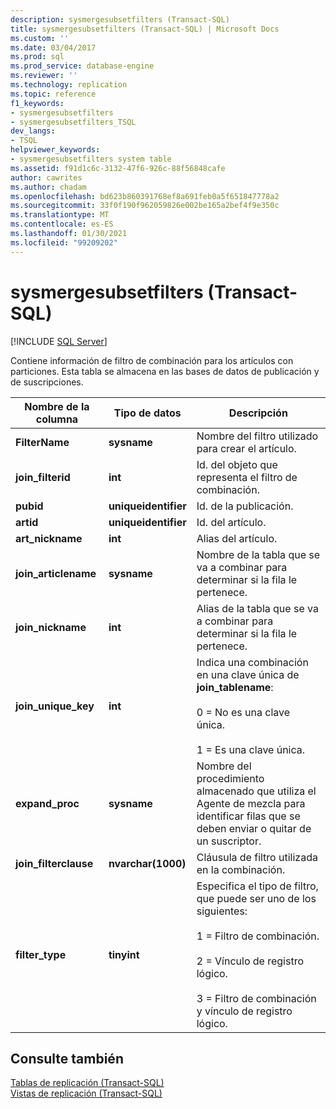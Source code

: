 ```yaml
---
description: sysmergesubsetfilters (Transact-SQL)
title: sysmergesubsetfilters (Transact-SQL) | Microsoft Docs
ms.custom: ''
ms.date: 03/04/2017
ms.prod: sql
ms.prod_service: database-engine
ms.reviewer: ''
ms.technology: replication
ms.topic: reference
f1_keywords:
- sysmergesubsetfilters
- sysmergesubsetfilters_TSQL
dev_langs:
- TSQL
helpviewer_keywords:
- sysmergesubsetfilters system table
ms.assetid: f91d1c6c-3132-47f6-926c-88f56848cafe
author: cawrites
ms.author: chadam
ms.openlocfilehash: bd623b860391768ef8a691feb0a5f651847778a2
ms.sourcegitcommit: 33f0f190f962059826e002be165a2bef4f9e350c
ms.translationtype: MT
ms.contentlocale: es-ES
ms.lasthandoff: 01/30/2021
ms.locfileid: "99209202"
---
```

# <a name="sysmergesubsetfilters-transact-sql"></a>sysmergesubsetfilters (Transact-SQL)
[!INCLUDE [SQL Server](../../includes/applies-to-version/sqlserver.md)]

  Contiene información de filtro de combinación para los artículos con particiones. Esta tabla se almacena en las bases de datos de publicación y de suscripciones.  
  
|Nombre de la columna|Tipo de datos|Descripción|  
|-----------------|---------------|-----------------|  
|**FilterName**|**sysname**|Nombre del filtro utilizado para crear el artículo.|  
|**join_filterid**|**int**|Id. del objeto que representa el filtro de combinación.|  
|**pubid**|**uniqueidentifier**|Id. de la publicación.|  
|**artid**|**uniqueidentifier**|Id. del artículo.|  
|**art_nickname**|**int**|Alias del artículo.|  
|**join_articlename**|**sysname**|Nombre de la tabla que se va a combinar para determinar si la fila le pertenece.|  
|**join_nickname**|**int**|Alias de la tabla que se va a combinar para determinar si la fila le pertenece.|  
|**join_unique_key**|**int**|Indica una combinación en una clave única de **join_tablename**:<br /><br /> 0 = No es una clave única.<br /><br /> 1 = Es una clave única.|  
|**expand_proc**|**sysname**|Nombre del procedimiento almacenado que utiliza el Agente de mezcla para identificar filas que se deben enviar o quitar de un suscriptor.|  
|**join_filterclause**|**nvarchar(1000)**|Cláusula de filtro utilizada en la combinación.|  
|**filter_type**|**tinyint**|Especifica el tipo de filtro, que puede ser uno de los siguientes:<br /><br /> 1 = Filtro de combinación.<br /><br /> 2 = Vínculo de registro lógico.<br /><br /> 3 = Filtro de combinación y vínculo de registro lógico.|  
  
## <a name="see-also"></a>Consulte también  
 [Tablas de replicación &#40;Transact-SQL&#41;](../../relational-databases/system-tables/replication-tables-transact-sql.md)   
 [Vistas de replicación &#40;Transact-SQL&#41;](../../relational-databases/system-views/replication-views-transact-sql.md)  
  
  
